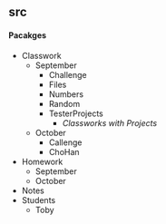 ## src ##

#### Pacakges ####

* Classwork
  * September
    * Challenge
    * Files
    * Numbers
    * Random
    * TesterProjects
      * _Classworks with Projects_ 
  * October
    * Callenge
    * ChoHan
* Homework
  * September 
  * October
* Notes
* Students
  * Toby
